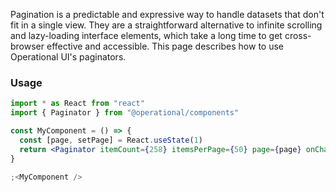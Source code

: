 Pagination is a predictable and expressive way to handle datasets that don't fit in a single view. They are a straightforward alternative to infinite scrolling and lazy-loading interface elements, which take a long time to get cross-browser effective and accessible. This page describes how to use Operational UI's paginators.

### Usage

```jsx
import * as React from "react"
import { Paginator } from "@operational/components"

const MyComponent = () => {
  const [page, setPage] = React.useState(1)
  return <Paginator itemCount={258} itemsPerPage={50} page={page} onChange={setPage} />
}

;<MyComponent />
```
